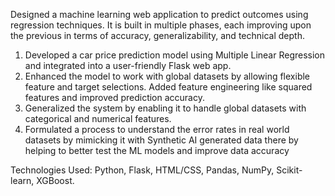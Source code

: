 Designed a machine learning web application to predict outcomes using regression techniques. It is built in multiple phases, each improving upon the previous in terms of accuracy, generalizability, and technical depth.

1) Developed a car price prediction model using Multiple Linear Regression and integrated into a user-friendly Flask web app.
2) Enhanced the model to work with global datasets by allowing flexible feature and target selections. Added feature engineering like squared features and improved prediction accuracy.
3) Generalized the system by enabling it to handle global datasets with categorical and numerical features.
4) Formulated a process to understand the error rates in real world datasets by mimicking it with Synthetic AI generated data there by helping to better test the ML models and improve data accuracy

Technologies Used: Python, Flask, HTML/CSS, Pandas, NumPy, Scikit-learn, XGBoost.

